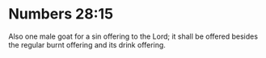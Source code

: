 # Numbers 28:15

Also one male goat for a sin offering to the Lord; it shall be offered besides the regular burnt offering and its drink offering.
